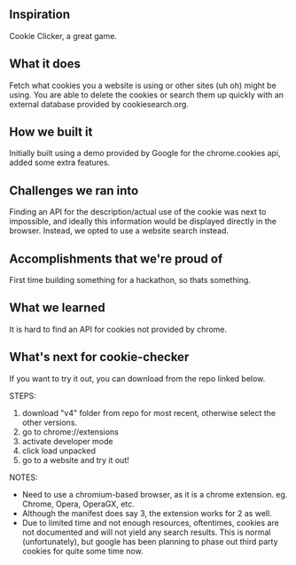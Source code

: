 ## Inspiration
Cookie Clicker, a great game.
## What it does
Fetch what cookies you a website is using or other sites (uh oh) might be using. You are able to delete the cookies or search them up quickly with an external database provided by cookiesearch.org.
## How we built it
Initially built using a demo provided by Google for the chrome.cookies api, added some extra features.
## Challenges we ran into
Finding an API for the description/actual use of the cookie was next to impossible, and ideally this information would be displayed directly in the browser. Instead, we opted to use a website search instead.
## Accomplishments that we're proud of
First time building something for a hackathon, so thats something.
## What we learned
It is hard to find an API for cookies not provided by chrome.
## What's next for cookie-checker
If you want to try it out, you can download from the repo linked below.

STEPS:
1. download "v4" folder from repo for most recent, otherwise select the other versions.
2. go to chrome://extensions
3. activate developer mode
4. click load unpacked
5. go to a website and try it out!

NOTES:
- Need to use a chromium-based browser, as it is a chrome extension. eg. Chrome, Opera, OperaGX, etc.
- Although the manifest does say 3, the extension works for 2 as well.
- Due to limited time and not enough resources, oftentimes, cookies are not documented and will not yield any search results. This is normal (unfortunately), but google has been planning to phase out third party cookies for quite some time now. 
